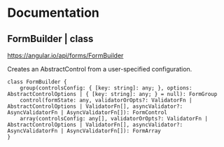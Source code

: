 # Documentation

## FormBuilder | class
https://angular.io/api/forms/FormBuilder

Creates an AbstractControl from a user-specified configuration.

    class FormBuilder {
        group(controlsConfig: { [key: string]: any; }, options: AbstractControlOptions | { [key: string]: any; } = null): FormGroup
        control(formState: any, validatorOrOpts?: ValidatorFn | AbstractControlOptions | ValidatorFn[], asyncValidator?: AsyncValidatorFn | AsyncValidatorFn[]): FormControl
        array(controlsConfig: any[], validatorOrOpts?: ValidatorFn | AbstractControlOptions | ValidatorFn[], asyncValidator?: AsyncValidatorFn | AsyncValidatorFn[]): FormArray
    }

## 